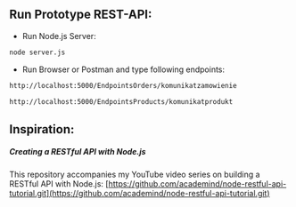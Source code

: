 ## Run Prototype REST-API:
* Run Node.js Server:
```sh
node server.js
```
* Run Browser or Postman and type following endpoints:
```sh
http://localhost:5000/EndpointsOrders/komunikatzamowienie
```
```sh
http://localhost:5000/EndpointsProducts/komunikatprodukt
```
## Inspiration:

##### Creating a RESTful API with Node.js
This repository accompanies my YouTube video series on building a RESTful API with Node.js: [https://github.com/academind/node-restful-api-tutorial.git](https://github.com/academind/node-restful-api-tutorial.git)
